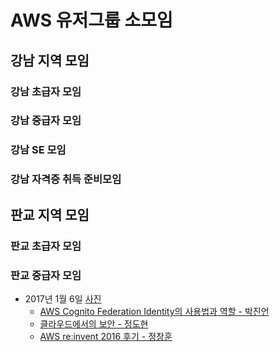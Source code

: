 # AWS 유저그룹 소모임

## 강남 지역 모임

### 강남 초급자 모임

### 강남 중급자 모임

### 강남 SE 모임

### 강남 자격증 취득 준비모임 

## 판교 지역 모임

### 판교 초급자 모임

### 판교 중급자 모임

- 2017년 1월 6일 [사진](images/15941350_1311558948891159_2684273664402983473_n.jpg)
  - [AWS Cognito Federation Identity의 사용법과 역할 - 박진언](https://jinunpark.github.io/awskrug_20170106_introduction_to_aws_cognito)
  - [클라우드에서의 보안 - 정도현](http://www.slideshare.net/AmazonWebServices/intro-to-aws-security-50364629)
  - [AWS re:invent 2016 후기 - 정창훈](http://www.slideshare.net/seapy/aws-reinvent-2016)
